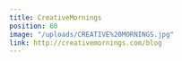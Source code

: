 ```yaml
---
title: CreativeMornings
position: 60
image: "/uploads/CREATIVE%20MORNINGS.jpg"
link: http://creativemornings.com/blog
---
```


